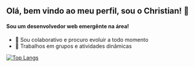 ## Olá, bem vindo ao meu perfil, sou o Christian! 👋
#### Sou um desenvolvedor web emergênte na área!

- 🤔 Sou colaborativo e procuro evoluir a todo momento
- 💬 Trabalhos em grupos e atividades dinâmicas



[![Top Langs](https://github-readme-stats.vercel.app/api/top-langs/?username=Christiangsn)](https://github.com/anuraghazra/github-readme-stats)


